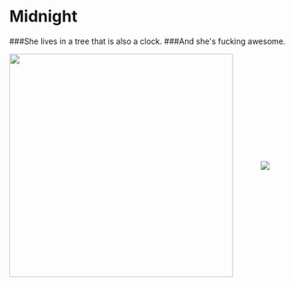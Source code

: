 Midnight
========

###She lives in a tree that is also a clock.
###And she's fucking awesome.

<table>
<tr>
<img align='center' src='http://i.imgur.com/BcNfzxI.png' height=400 style='padding-right:50px'></img>
<img align='center' src='http://i.imgur.com/2n7oKYR.gif'></img>
</tr>
</table>
